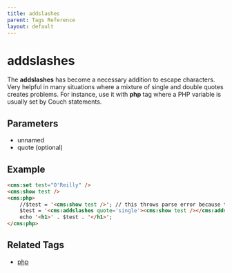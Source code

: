 ```yaml
---
title: addslashes
parent: Tags Reference
layout: default
---
```


# addslashes

The **addslashes** has become a necessary addition to escape characters. Very helpful in many situations where a mixture of single and double quotes creates problems. For instance, use it with **php** tag where a PHP variable is usually set by Couch statements.

## Parameters

* unnamed
* quote (optional)

## Example

```html
<cms:set test="O'Reilly" />
<cms:show test />
<cms:php>
    //$test = '<cms:show test />'; // this throws parse error because the value being set contains a single-quote (which is also used to surround the statement)
    $test = '<cms:addslashes quote='single'><cms:show test /></cms:addslashes>'; //default is 'double'
    echo '<h1>' . $test . '</h1>';
</cms:php>
```

## Related Tags

* [php](./php.html)
